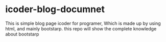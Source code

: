 # icoder-blog-documnet
This is simple blog page icoder for programer, Which is made up by using html, and mainly bootstarp. this repo will show the complete knowledge about bootstarp
